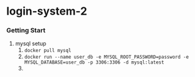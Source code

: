 # login-system-2

### Getting Start
1. mysql setup
   1. `docker pull mysql`
   2. `docker run --name user_db -e MYSQL_ROOT_PASSWORD=password -e MYSQL_DATABASE=user_db -p 3306:3306 -d mysql:latest`
   3. 
